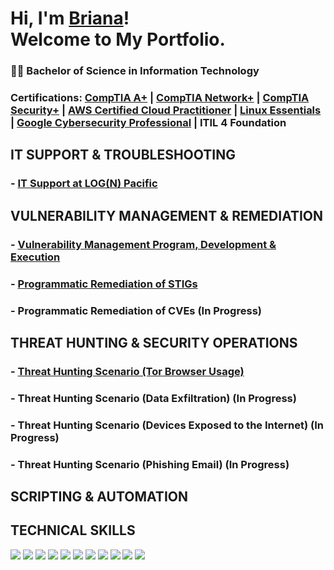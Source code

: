 # Hi, I'm <a href="https://www.linkedin.com/in/brianalwillis/">Briana</a>!<br>Welcome to My Portfolio.

### 👩‍🎓 Bachelor of Science in Information Technology
### Certifications: [CompTIA A+](https://www.credly.com/earner/earned/badge/b053f3c0-6e80-4d2e-bb8c-f8f4f8172a40) | [CompTIA Network+](https://www.credly.com/earner/earned/badge/8ca33678-28c0-4119-b5b4-822a320eb803) | [CompTIA Security+](https://www.credly.com/earner/earned/badge/da5ce54c-26da-4b7e-849b-182c826863c5) | [AWS Certified Cloud Practitioner](https://www.credly.com/earner/earned/badge/6f187de9-6d92-4634-b4a7-d0c02943d1af) | [Linux Essentials](https://www.credly.com/earner/earned/badge/043dea14-3383-4b88-86bd-e26f7be1d630) | [Google Cybersecurity Professional](https://www.credly.com/earner/earned/badge/bbe5b941-760f-4552-803f-c85c04d2a9c9) | ITIL 4 Foundation

## IT SUPPORT & TROUBLESHOOTING

### - [IT Support at LOG(N) Pacific](https://docs.google.com/document/d/1WcZ9Qxq9uVz84WpdCy7kYp1DztAs-bsZckTrtxtLlHM/edit?tab=t.0)

## VULNERABILITY MANAGEMENT & REMEDIATION

### - [Vulnerability Management Program, Development & Execution](https://github.com/brianalwillis/vulnerability-management-program) 
### - [Programmatic Remediation of STIGs](https://github.com/brianalwillis/programmatic-vulnerability-remediation)
### - Programmatic Remediation of CVEs (In Progress)

## THREAT HUNTING & SECURITY OPERATIONS 

### - [Threat Hunting Scenario (Tor Browser Usage)](https://github.com/brianalwillis/threat-hunting-scenario-tor/blob/main/README.md)
### - Threat Hunting Scenario (__Data Exfiltration__) (In Progress)
### - Threat Hunting Scenario (Devices Exposed to the Internet) (In Progress)
### - Threat Hunting Scenario (Phishing Email) (In Progress)

## SCRIPTING & AUTOMATION


## TECHNICAL SKILLS

<img src="https://img.shields.io/badge/-tenable-242B75?logo=tenable&logoColor=white&style=for-the-badge"/> <img src="https://img.shields.io/badge/-microsoft_azure-0078D4?logo=microsoftazure&logoColor=white&style=for-the-badge"/> <img src="https://img.shields.io/badge/-microsoft_sentinel-5cb2f1?logo=microsoft_sentinel&logoColor=white&style=for-the-badge"/> <img src="https://img.shields.io/badge/-microsoft_defender-1087da?logo=microsoft_defender&logoColor=white&style=for-the-badge"/> <img src="https://img.shields.io/badge/-windows-0078d7?logo=windows&logoColor=white&style=for-the-badge"/> <img src="https://img.shields.io/badge/-Linux-FCC624?logo=linux&logoColor=white&style=for-the-badge"/> <img src="https://img.shields.io/badge/-Python-3776AB?logo=python&logoColor=white&style=for-the-badge"/> <img src="https://img.shields.io/badge/-powershell-5793fa?logo=powershell&logoColor=white&style=for-the-badge"/> <img src="https://img.shields.io/badge/-bash-4EAA25?logo=gnubash&logoColor=white&style=for-the-badge"/> <img src="https://img.shields.io/badge/-sql-5397dc?logo=sql&logoColor=white&style=for-the-badge"/> <img src="https://img.shields.io/badge/-kql-36336e?logo=kql&logoColor=white&style=for-the-badge"/>
